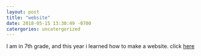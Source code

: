 ```yaml
---
layout: post
title: "website"
date: 2018-05-15 13:30:49 -0700
catergories: uncatergorized
---
```


I am in 7th grade, and this year i learned how to make a website.
click [here][url]

[url]: /website/index.html
